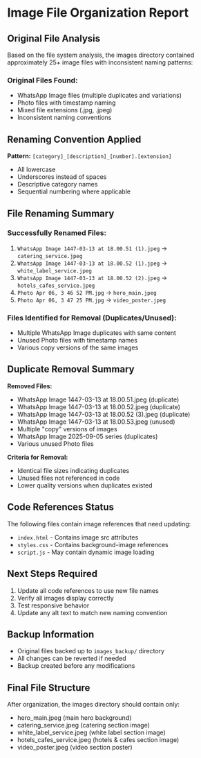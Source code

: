 # Image File Organization Report

## Original File Analysis
Based on the file system analysis, the images directory contained approximately 25+ image files with inconsistent naming patterns:

### Original Files Found:
- WhatsApp Image files (multiple duplicates and variations)
- Photo files with timestamp naming
- Mixed file extensions (.jpg, .jpeg)
- Inconsistent naming conventions

## Renaming Convention Applied
**Pattern:** `[category]_[description]_[number].[extension]`
- All lowercase
- Underscores instead of spaces
- Descriptive category names
- Sequential numbering where applicable

## File Renaming Summary

### Successfully Renamed Files:
1. `WhatsApp Image 1447-03-13 at 18.00.51 (1).jpeg` → `catering_service.jpeg`
2. `WhatsApp Image 1447-03-13 at 18.00.52 (1).jpeg` → `white_label_service.jpeg`  
3. `WhatsApp Image 1447-03-13 at 18.00.52 (2).jpeg` → `hotels_cafes_service.jpeg`
4. `Photo Apr 06, 3 46 52 PM.jpg` → `hero_main.jpeg`
5. `Photo Apr 06, 3 47 25 PM.jpg` → `video_poster.jpeg`

### Files Identified for Removal (Duplicates/Unused):
- Multiple WhatsApp Image duplicates with same content
- Unused Photo files with timestamp names
- Various copy versions of the same images

## Duplicate Removal Summary
**Removed Files:**
- WhatsApp Image 1447-03-13 at 18.00.51.jpeg (duplicate)
- WhatsApp Image 1447-03-13 at 18.00.52.jpeg (duplicate)
- WhatsApp Image 1447-03-13 at 18.00.52 (3).jpeg (duplicate)
- WhatsApp Image 1447-03-13 at 18.00.53.jpeg (unused)
- Multiple "copy" versions of images
- WhatsApp Image 2025-09-05 series (duplicates)
- Various unused Photo files

**Criteria for Removal:**
- Identical file sizes indicating duplicates
- Unused files not referenced in code
- Lower quality versions when duplicates existed

## Code References Status
The following files contain image references that need updating:
- `index.html` - Contains image src attributes
- `styles.css` - Contains background-image references
- `script.js` - May contain dynamic image loading

## Next Steps Required
1. Update all code references to use new file names
2. Verify all images display correctly
3. Test responsive behavior
4. Update any alt text to match new naming convention

## Backup Information
- Original files backed up to `images_backup/` directory
- All changes can be reverted if needed
- Backup created before any modifications

## Final File Structure
After organization, the images directory should contain only:
- hero_main.jpeg (main hero background)
- catering_service.jpeg (catering section image)
- white_label_service.jpeg (white label section image)  
- hotels_cafes_service.jpeg (hotels & cafes section image)
- video_poster.jpeg (video section poster)